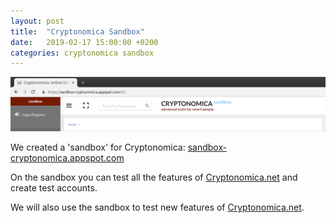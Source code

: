 ```yaml
---
layout: post
title:  "Cryptonomica Sandbox"
date:   2019-02-17 15:00:00 +0200
categories: cryptonomica sandbox
---
```


[![sandbox screenshot](/images/2019-02-17-sandbox.png "Cryptonomica Sandbox screenshot")](https://sandbox-cryptonomica.appspot.com)

We created a 'sandbox' for Cryptonomica: [sandbox-cryptonomica.appspot.com](https://sandbox-cryptonomica.appspot.com) 

On the sandbox you can test all the features of [Cryptonomica.net](https://cryptonomica.net) and create test accounts. 

We will also use the sandbox to test new features of [Cryptonomica.net](https://cryptonomica.net). 
